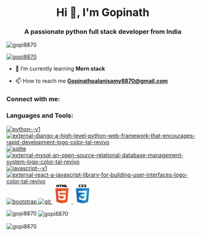 <h1 align="center">Hi 👋, I'm Gopinath</h1>
<h3 align="center">A passionate python full stack developer from India</h3>

<p align="left"> <img src="https://komarev.com/ghpvc/?username=gopi8870&label=Profile%20views&color=0e75b6&style=flat" alt="gopi8870" /> </p>

<p align="left"> <a href="https://github.com/ryo-ma/github-profile-trophy"><img src="https://github-profile-trophy.vercel.app/?username=gopi8870" alt="gopi8870" /></a> </p>

- 🌱 I’m currently learning **Mern stack**

- 📫 How to reach me **Gopinathpalanisamy8870@gmail.com**

<h3 align="left">Connect with me:</h3>
<p align="left">
</p>

<h3 align="left">Languages and Tools:</h3>
<p align="left"> 
  <a href="https://www.python.org" target="_blank" rel="noreferrer"> <img width="50" height="50" src="https://img.icons8.com/color/48/python--v1.png" alt="python--v1"/> </a>     <a href="https://www.djangoproject.com/" target="_blank" rel="noreferrer"> <img width="50" height="50" src="https://img.icons8.com/external-tal-revivo-color-tal-revivo/48/external-django-a-high-level-python-web-framework-that-encourages-rapid-development-logo-color-tal-revivo.png" alt="external-django-a-high-level-python-web-framework-that-encourages-rapid-development-logo-color-tal-revivo"/> </a>     <a href="https://www.sqlite.org/" target="_blank" rel="noreferrer"> <img src="https://www.vectorlogo.zone/logos/sqlite/sqlite-icon.svg" alt="sqlite" width="50" height="50"/> </a>    <a href="https://www.mysql.com/" target="_blank" rel="noreferrer"> <img width="50" height="50" src="https://img.icons8.com/external-tal-revivo-color-tal-revivo/48/external-mysql-an-open-source-relational-database-management-system-logo-color-tal-revivo.png" alt="external-mysql-an-open-source-relational-database-management-system-logo-color-tal-revivo"/> </a>     <a href="https://developer.mozilla.org/en-US/docs/Web/JavaScript" target="_blank" rel="noreferrer"> <img width="50" height="50" src="https://img.icons8.com/color/48/javascript--v1.png" alt="javascript--v1"/> </a>     <a href="https://reactjs.org/" target="_blank" rel="noreferrer"> <img width="70" height="70" src="https://img.icons8.com/external-tal-revivo-color-tal-revivo/48/000000/external-react-a-javascript-library-for-building-user-interfaces-logo-color-tal-revivo.png" alt="external-react-a-javascript-library-for-building-user-interfaces-logo-color-tal-revivo"/> </a>     <a href="https://getbootstrap.com" target="_blank" rel="noreferrer"> <img width="50" height="50" src="https://img.icons8.com/color-glass/48/bootstrap.png" alt="bootstrap"/> </a>     <a href="https://git-scm.com/" target="_blank" rel="noreferrer"> <img src="https://www.vectorlogo.zone/logos/git-scm/git-scm-icon.svg" alt="git" width="50" height="50"/> </a>   <a href="https://www.w3.org/html/" target="_blank" rel="noreferrer"> <img src="https://raw.githubusercontent.com/devicons/devicon/master/icons/html5/html5-original-wordmark.svg" alt="html5" width="50" height="50"/> </a>     <a href="https://www.w3schools.com/css/" target="_blank" rel="noreferrer"> <img src="https://raw.githubusercontent.com/devicons/devicon/master/icons/css3/css3-original-wordmark.svg" alt="css3" width="50" height="50"/> </a> </p>
  

<p><img align="left" src="https://github-readme-stats.vercel.app/api/top-langs?username=gopi8870&show_icons=true&locale=en&layout=compact" alt="gopi8870" /></p>

<p>&nbsp;<img align="center" src="https://github-readme-stats.vercel.app/api?username=gopi8870&show_icons=true&locale=en" alt="gopi8870" /></p>

<p><img align="center" src="https://github-readme-streak-stats.herokuapp.com/?user=gopi8870&" alt="gopi8870" /></p>

